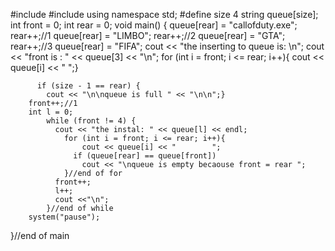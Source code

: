 #include <iostream>
#include<string>
using namespace std;
  #define size 4
  string queue[size];
  int front = 0;
  int rear = 0;
    void main() {
        queue[rear] = "callofduty.exe";
        rear++;//1
        queue[rear] = "LIMBO";
        rear++;//2
        queue[rear] = "GTA";
        rear++;//3
        queue[rear] = "FIFA";
          cout << "the inserting to queue is: \n";
          cout << "front is : " << queue[3] << "\n";
            for (int i = front; i <= rear; i++){
             cout << queue[i] << "        ";}

          if (size - 1 == rear) {
            cout << "\n\nqueue is full " << "\n\n";}
        front++;//1
        int l = 0;
            while (front != 4) {
              cout << "the instal: " << queue[l] << endl;
                for (int i = front; i <= rear; i++){
                    cout << queue[i] << "        ";
                  if (queue[rear] == queue[front])
                    cout << "\nqueue is empty becaouse front = rear ";
                }//end of for
              front++;
              l++;
              cout <<"\n";
            }//end of while
        system("pause");
  }//end of main

